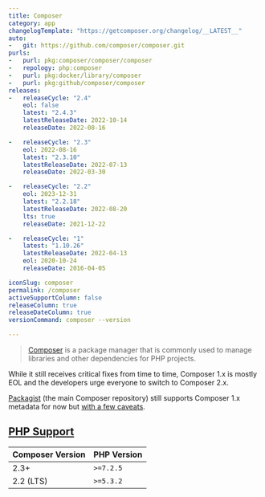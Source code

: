 ```yaml
---
title: Composer
category: app
changelogTemplate: "https://getcomposer.org/changelog/__LATEST__"
auto:
-   git: https://github.com/composer/composer.git
purls:
-   purl: pkg:composer/composer/composer
-   repology: php:composer
-   purl: pkg:docker/library/composer
-   purl: pkg:github/composer/composer
releases:
-   releaseCycle: "2.4"
    eol: false
    latest: "2.4.3"
    latestReleaseDate: 2022-10-14
    releaseDate: 2022-08-16

-   releaseCycle: "2.3"
    eol: 2022-08-16
    latest: "2.3.10"
    latestReleaseDate: 2022-07-13
    releaseDate: 2022-03-30

-   releaseCycle: "2.2"
    eol: 2023-12-31
    latest: "2.2.18"
    latestReleaseDate: 2022-08-20
    lts: true
    releaseDate: 2021-12-22

-   releaseCycle: "1"
    latest: "1.10.26"
    latestReleaseDate: 2022-04-13
    eol: 2020-10-24
    releaseDate: 2016-04-05

iconSlug: composer
permalink: /composer
activeSupportColumn: false
releaseColumn: true
releaseDateColumn: true
versionCommand: composer --version

---
```


> [Composer](https://getcomposer.org/) is a package manager that is commonly used to manage libraries and other dependencies for PHP projects.

While it still receives critical fixes from time to time, Composer 1.x is mostly EOL and the developers urge everyone to switch to Composer 2.x.

[Packagist](https://packagist.org/) (the main Composer repository) still supports Composer 1.x metadata for now but [with a few caveats](https://blog.packagist.com/deprecating-composer-1-support/).

## [PHP Support](https://blog.packagist.com/composer-2-2/)

Composer Version|PHP Version
----------------|-----------
2.3+            | `>=7.2.5`
2.2 (LTS)       | `>=5.3.2`
